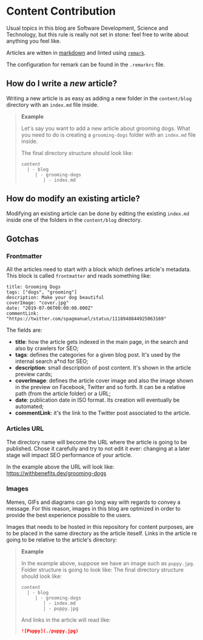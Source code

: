 Content Contribution
===

Usual topics in this blog are Software Development, Science and Technology, but this rule is really not set in stone: feel free to write about anything you feel like.

Articles are witten in [markdown](https://guides.github.com/pdfs/markdown-cheatsheet-online.pdf) and linted using [`remark`](https://github.com/remarkjs/remark). 

The configuration for remark can be found in the `.remarkrc` file.

## How do I write a _new_ article?

Writing a new article is as easy as adding a new folder in the `content/blog` directory with an `index.md` file inside.

> **Example**
>
> Let's say you want to add a new article about grooming dogs. What you need to do is creating a `grooming-dogs` folder with an `index.md` file inside.
>
> The final directory structure should look like:
> ```
> content
>   | - blog
>      | - grooming-dogs
>         | - index.md
> ```

## How do modify an existing article?

Modifying an existing article can be done by editing the existing `index.md` inside one of the folders in the `content/blog` directory. 

## Gotchas

### Frontmatter

All the articles need to start with a block which defines article's metadata. This block is called `frontmatter` and reads something like:

```
title: Grooming Dogs
tags: ["dogs", "grooming"]
description: Make your dog beautiful
coverImage: "cover.jpg"
date: "2019-07-06T00:00:00.000Z"
commentLink: "https://twitter.com/spagmanuel/status/1118948844925063169"
```

The fields are:

- **title**: how the article gets indexed in the main page, in the search and also by crawlers for SEO;
- **tags**: defines the categories for a given blog post. It's used by the internal search a*nd for SEO;
- **description**: small description of post content. It's shown in the article preview cards;
- **coverImage**: defines the article cover image and also the image shown in the preview on Facebook, Twitter and so forth. It can be a relative path (from the article folder) or a URL;
- **date**: publication date in ISO format. Its creation will eventually be automated;
- **commentLink**: it's the link to the Twitter post associated to the article.

### Articles URL

The directory name will become the URL where the article is going to be published. Chose it carefully and try to not edit it ever: changing at a later stage will impact SEO performance of your article. 

In the example above the URL will look like: https://withbenefits.dev/grooming-dogs

### Images

Memes, GIFs and diagrams can go long way with regards to convey a message. For this reason, images in this blog are optmized in order to provide the best experience possible to the users.

Images that needs to be hosted in this repository for content purposes, are to be placed in the same directory as the article iteself. Links in the article re going to be relative to the article's directory:

> **Example**
> 
> In the example above, suppose we have an image such as `puppy.jpg`. Folder structure is going to look like:
> The final directory structure should look like:
> ```
> content
>   | - blog
>      | - grooming-dogs
>         | - index.md
>         | - puppy.jpg
> ```
> And links in the article will read like:
>
> ```md
> ![Puppy](./puppy.jpg)
> ```